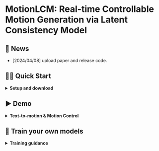 # MotionLCM: Real-time Controllable Motion Generation via Latent Consistency Model

## 🚩 News

- [2024/04/08] upload paper and release code.

## 👨‍🏫 Quick Start

<details>
  <summary><b>Setup and download</b></summary>
  
### 1. Conda environment

```
conda create python=3.10 --name motionlcm
conda activate motionlcm
```

Install the packages in `requirements.txt` and install [PyTorch 1.13.1](https://pytorch.org/).

```
pip install -r requirements.txt
```

We test our code on Python 3.10.12 and PyTorch 1.13.1.

### 2. Dependencies

Run the script to download dependencies materials:

```
bash prepare/download_glove.sh
bash prepare/download_t2m_evaluators.sh
bash prepare/perpare_t5.sh
```

### 3. Pretrained models

Run the script to download the pretrained models:

```
bash prepare/download_pretrained_models.sh
```

The folders `experiments_t2m` and `experiments_control` store pretrained models for text-to-motion and motion control respectively.

### 4. (Optional) Download manually

Visit the [Google Driver](https://drive.google.com/drive/folders/1SIhb6srXWS0PNvZ2fs40QiE3Rk764u6z?usp=sharing) to download the previous dependencies and models.

</details>

## ▶️ Demo

<details>
  <summary><b>Text-to-motion & Motion Control</b></summary>

Text-to-Motion (using provided prompts and lengths in `demo/example.txt`): 
```
python demo.py --cfg configs/motionlcm_t2m.yaml --example demo/example.txt --plot
```
Text-to-Motion (using prompts from HumanML3D test set): 
```
python demo.py --cfg configs/motionlcm_t2m.yaml --plot
```

Motion Control (using prompts and trajectory from HumanML3D test set): 
```
python demo.py --cfg configs/motionlcm_control --plot
```

The outputs will be stored in `${cfg.TEST_FOLDER} / ${cfg.NAME} / demo_${timestamp}` (`experiments_t2m_test/motionlcm_humanml/demo_2024-04-06T23-05-07`).

</details>

## 🚀 Train your own models

<details>
  <summary><b>Training guidance</b></summary>

### 1. Prepare the datasets

Please refer to [HumanML3D](https://github.com/EricGuo5513/HumanML3D) for text-to-motion dataset setup.

### 2. Important args in the config yaml

The parameters required for model training and testing are recorded in the corresponding YAML file (e.g., `configs/motionlcm_t2m.yaml`). Below are some of the important parameters in the file:

- `${FOLDER}`: The folder for the specific training task (i.e., `experiments_t2m` and `experiments_control`).
- `${TEST_FOLDER}`: The folder for the specific testing task (i.e., `experiments_t2m_test` and `experiments_control_test`).
- `${NAME}`: The name of the model (e.g., `motionlcm_humanml`). `${FOLDER}`, `${NAME}`, and the current timestamp constitute the training output folder (for example, `experiments_t2m/motionlcm_humanml/2024-04-06T23-05-07`). The same applies to `${TEST_FOLDER}` for testing.
- `${PRETRAINED}`: The path of the pretrained model.
- `${TEST.CHECKPOINTS}`: The path of the testing model.

### 3.1. Ready to train MotionLCM model

Please first check the parameters in `configs/motionlcm_t2m.yaml`. Then, run the following command:

```
python -m train_motionlcm --cfg configs/motionlcm_t2m.yaml
```

### 3.2. Ready to train motion ControlNet

Please update the parameters in `configs/motionlcm_control.yaml`. Then, run the following command:

```
python -m train_motion_control --cfg configs/motionlcm_control.yaml
```

### 4. Evaluate the model

Text-to-Motion: 

```
python -m test --cfg configs/motionlcm_t2m.yaml
```

Motion Control:

```
python -m test --cfg configs/motionlcm_control.yaml
```

</details>
